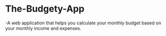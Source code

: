 # The-Budgety-App

-A web application that helps you calculate your monthly budget based on your monthly income and expenses.

